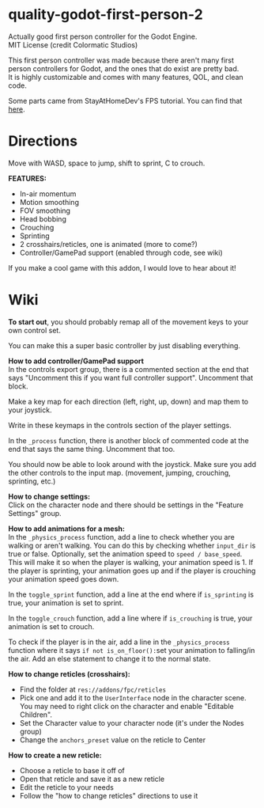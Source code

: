 # quality-godot-first-person-2
Actually good first person controller for the Godot Engine.  
MIT License (credit Colormatic Studios)

This first person controller was made because there aren't many first person controllers for Godot, and the ones that do exist are pretty bad.  
It is highly customizable and comes with many features, QOL, and clean code.

Some parts came from StayAtHomeDev's FPS tutorial. You can find that [here](https://www.youtube.com/playlist?list=PLEHvj4yeNfeF6s-UVs5Zx5TfNYmeCiYwf).

# Directions
Move with WASD, space to jump, shift to sprint, C to crouch.

**FEATURES:**
 - In-air momentum
 - Motion smoothing
 - FOV smoothing
 - Head bobbing
 - Crouching
 - Sprinting
 - 2 crosshairs/reticles, one is animated (more to come?)
 - Controller/GamePad support (enabled through code, see wiki)

If you make a cool game with this addon, I would love to hear about it!

# Wiki
**To start out**, you should probably remap all of the movement keys to your own control set.

You can make this a super basic controller by just disabling everything.

**How to add controller/GamePad support**  
In the controls export group, there is a commented section at the end that says "Uncomment this if you want full controller support". Uncomment that block.

Make a key map for each direction (left, right, up, down) and map them to your joystick.

Write in these keymaps in the controls section of the player settings.

In the `_process` function, there is another block of commented code at the end that says the same thing. Uncomment that too.

You should now be able to look around with the joystick. Make sure you add the other controls to the input map. (movement, jumping, crouching, sprinting, etc.)

**How to change settings:**  
Click on the character node and there should be settings in the "Feature Settings" group.

**How to add animations for a mesh:**  
In the `_physics_process` function, add a line to check whether you are walking or aren't walking. You can do this by checking whether `input_dir` is true or false. Optionally, set the  animation speed to `speed / base_speed`. This will make it so when the player is walking, your animation speed is 1. If the player is sprinting, your animation goes up and if the player is crouching your animation speed goes down.

In  the `toggle_sprint` function, add a line at the end where if `is_sprinting` is true, your animation is set to sprint.

In the `toggle_crouch` function, add a line where if `is_crouching` is true, your animation is set to crouch.

To check if the player is in the air, add a line in the `_physics_process` function where it says `if not is_on_floor():`set your animation to falling/in the air. Add an else statement to change it to the normal state.

**How to change reticles (crosshairs):**  
- Find the folder at `res://addons/fpc/reticles`
- Pick one and add it to the `UserInterface` node in the character scene. You may need to right click on the character and enable "Editable Children".
- Set the Character value to your character node (it's under the Nodes group)
- Change the `anchors_preset` value on the reticle to Center

**How to create a new reticle:**  
- Choose a reticle to base it off of
- Open that reticle and save it as a new reticle
- Edit the reticle to your needs
- Follow the "how to change reticles" directions to use it

